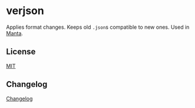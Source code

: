 # verjson

Applies format changes. Keeps old `.json`s compatible to new ones. Used in [Manta](https://github.com/dodekeract/manta-config-engine-app).

## License

[MIT][internal-license]

## Changelog

[Changelog][internal-changelog]

[internal-license]:   https://github.com/dodekeract/verjson/tree/master/documentation/LICENSE.md
[internal-changelog]: https://github.com/dodekeract/verjson/tree/master/documentation/CHANGELOG.md
